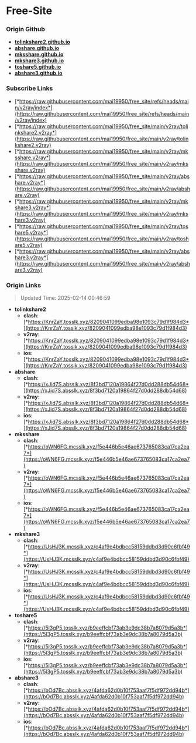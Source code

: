 # Free-Site

### Origin Github

- [**tolinkshare2.github.io**](https://github.com/tolinkshare2/tolinkshare2.github.io)
- [**abshare.github.io**](https://github.com/abshare/abshare.github.io)
- [**mksshare.github.io**](https://github.com/mksshare/mksshare.github.io)
- [**mkshare3.github.io**](https://github.com/mkshare3/mkshare3.github.io)
- [**toshare5.github.io**](https://github.com/toshare5/toshare5.github.io)
- [**abshare3.github.io**](https://github.com/abshare3/abshare3.github.io)

### Subscribe Links

- [*https://raw.githubusercontent.com/mai19950/free_site/refs/heads/main/v2ray/index*](https://raw.githubusercontent.com/mai19950/free_site/refs/heads/main/v2ray/index)
- [*https://raw.githubusercontent.com/mai19950/free_site/main/v2ray/tolinkshare2.v2ray*](https://raw.githubusercontent.com/mai19950/free_site/main/v2ray/tolinkshare2.v2ray)
- [*https://raw.githubusercontent.com/mai19950/free_site/main/v2ray/mksshare.v2ray*](https://raw.githubusercontent.com/mai19950/free_site/main/v2ray/mksshare.v2ray)
- [*https://raw.githubusercontent.com/mai19950/free_site/main/v2ray/abshare.v2ray*](https://raw.githubusercontent.com/mai19950/free_site/main/v2ray/abshare.v2ray)
- [*https://raw.githubusercontent.com/mai19950/free_site/main/v2ray/mkshare3.v2ray*](https://raw.githubusercontent.com/mai19950/free_site/main/v2ray/mkshare3.v2ray)
- [*https://raw.githubusercontent.com/mai19950/free_site/main/v2ray/toshare5.v2ray*](https://raw.githubusercontent.com/mai19950/free_site/main/v2ray/toshare5.v2ray)
- [*https://raw.githubusercontent.com/mai19950/free_site/main/v2ray/abshare3.v2ray*](https://raw.githubusercontent.com/mai19950/free_site/main/v2ray/abshare3.v2ray)

### Origin Links

> Updated Time: 2025-02-14 00:46:59

- **tolinkshare2**
  - **clash**: [*https://KnrZaY.tosslk.xyz/8209041099edba98e1093c79d1f984d3*](https://KnrZaY.tosslk.xyz/8209041099edba98e1093c79d1f984d3)
  - **v2ray**: [*https://KnrZaY.tosslk.xyz/8209041099edba98e1093c79d1f984d3*](https://KnrZaY.tosslk.xyz/8209041099edba98e1093c79d1f984d3)
  - **ios**: [*https://KnrZaY.tosslk.xyz/8209041099edba98e1093c79d1f984d3*](https://KnrZaY.tosslk.xyz/8209041099edba98e1093c79d1f984d3)
- **abshare**
  - **clash**: [*https://xJid7S.absslk.xyz/8f3bd7120a19864f27d0dd288db54d68*](https://xJid7S.absslk.xyz/8f3bd7120a19864f27d0dd288db54d68)
  - **v2ray**: [*https://xJid7S.absslk.xyz/8f3bd7120a19864f27d0dd288db54d68*](https://xJid7S.absslk.xyz/8f3bd7120a19864f27d0dd288db54d68)
  - **ios**: [*https://xJid7S.absslk.xyz/8f3bd7120a19864f27d0dd288db54d68*](https://xJid7S.absslk.xyz/8f3bd7120a19864f27d0dd288db54d68)
- **mksshare**
  - **clash**: [*https://oWN6FG.mcsslk.xyz/f5e446b5e46ae673765083ca17ca2ea7*](https://oWN6FG.mcsslk.xyz/f5e446b5e46ae673765083ca17ca2ea7)
  - **v2ray**: [*https://oWN6FG.mcsslk.xyz/f5e446b5e46ae673765083ca17ca2ea7*](https://oWN6FG.mcsslk.xyz/f5e446b5e46ae673765083ca17ca2ea7)
  - **ios**: [*https://oWN6FG.mcsslk.xyz/f5e446b5e46ae673765083ca17ca2ea7*](https://oWN6FG.mcsslk.xyz/f5e446b5e46ae673765083ca17ca2ea7)
- **mkshare3**
  - **clash**: [*https://UsHJ3K.mcsslk.xyz/c4af9e4bdbcc58159ddbd3d90c6fbf49*](https://UsHJ3K.mcsslk.xyz/c4af9e4bdbcc58159ddbd3d90c6fbf49)
  - **v2ray**: [*https://UsHJ3K.mcsslk.xyz/c4af9e4bdbcc58159ddbd3d90c6fbf49*](https://UsHJ3K.mcsslk.xyz/c4af9e4bdbcc58159ddbd3d90c6fbf49)
  - **ios**: [*https://UsHJ3K.mcsslk.xyz/c4af9e4bdbcc58159ddbd3d90c6fbf49*](https://UsHJ3K.mcsslk.xyz/c4af9e4bdbcc58159ddbd3d90c6fbf49)
- **toshare5**
  - **clash**: [*https://5l3gP5.tosslk.xyz/b9eeffcbf73ab3e9dc38b7a8079d5a3b*](https://5l3gP5.tosslk.xyz/b9eeffcbf73ab3e9dc38b7a8079d5a3b)
  - **v2ray**: [*https://5l3gP5.tosslk.xyz/b9eeffcbf73ab3e9dc38b7a8079d5a3b*](https://5l3gP5.tosslk.xyz/b9eeffcbf73ab3e9dc38b7a8079d5a3b)
  - **ios**: [*https://5l3gP5.tosslk.xyz/b9eeffcbf73ab3e9dc38b7a8079d5a3b*](https://5l3gP5.tosslk.xyz/b9eeffcbf73ab3e9dc38b7a8079d5a3b)
- **abshare3**
  - **clash**: [*https://bOd7Bc.absslk.xyz/4afda62d0b10f753aaf7f5df972dd94b*](https://bOd7Bc.absslk.xyz/4afda62d0b10f753aaf7f5df972dd94b)
  - **v2ray**: [*https://bOd7Bc.absslk.xyz/4afda62d0b10f753aaf7f5df972dd94b*](https://bOd7Bc.absslk.xyz/4afda62d0b10f753aaf7f5df972dd94b)
  - **ios**: [*https://bOd7Bc.absslk.xyz/4afda62d0b10f753aaf7f5df972dd94b*](https://bOd7Bc.absslk.xyz/4afda62d0b10f753aaf7f5df972dd94b)
